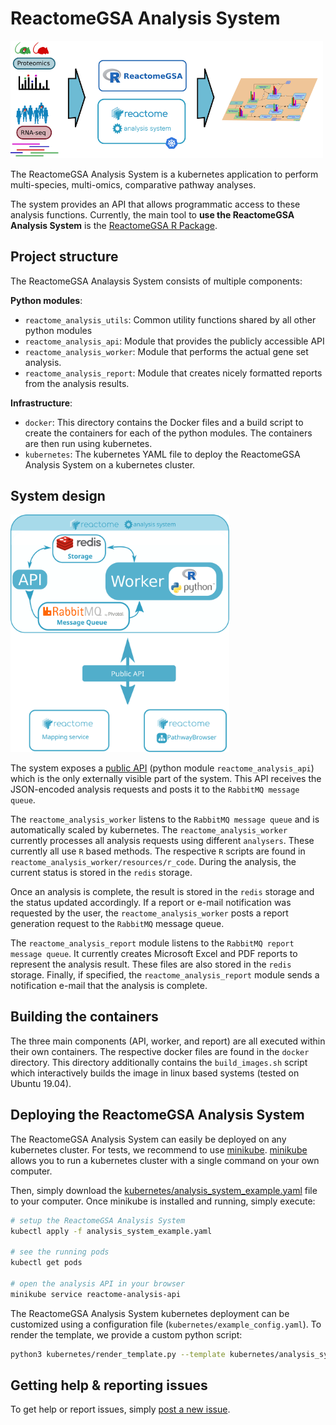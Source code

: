 # ReactomeGSA Analysis System

<img src="./docs/project_overview_landscape.png" width = 500 />

The ReactomeGSA Analysis System is a kubernetes application to perform
multi-species, multi-omics, comparative pathway analyses.

The system provides an API that allows programmatic access to these analysis
functions. Currently, the main tool to **use the ReactomeGSA Analysis System**
is the [ReactomeGSA R Package](https://github.com/reactome/ReactomeGSA).

## Project structure

The ReactomeGSA Analaysis System consists of multiple components:

**Python modules**:

  * `reactome_analysis_utils`: Common utility functions shared by all other python modules
  * `reactome_analysis_api`: Module that provides the publicly accessible API
  * `reactome_analysis_worker`: Module that performs the actual gene set analysis.
  * `reactome_analysis_report`: Module that creates nicely formatted reports from the analysis results.

**Infrastructure**:

  * `docker`: This directory contains the Docker files and a build script to create the containers for each 
     of the python modules. The containers are then run using kubernetes.
  * `kubernetes`: The kubernetes YAML file to deploy the ReactomeGSA Analysis System on a kubernetes cluster.

## System design

<img src="./docs/extension_concept-landscape.svg" width=350 />

The system exposes a [public API](http://gsa.reactome.org) (python module `reactome_analysis_api`) which is the 
only externally visible part of the system. This API receives the JSON-encoded analysis requests and posts it
to the `RabbitMQ message queue`.

The `reactome_analysis_worker` listens to the `RabbitMQ message queue` and is automatically scaled by kubernetes.
The `reactome_analysis_worker` currently processes all analysis requests using different `analysers`. These currently
all use `R` based methods. The respective `R` scripts are found in `reactome_analysis_worker/resources/r_code`. During 
the analysis, the current status is stored in the `redis` storage.

Once an analysis is complete, the result is stored in the `redis` storage and the status updated accordingly. If a
report or e-mail notification was requested by the user, the `reactome_analysis_worker` posts a report generation
request to the `RabbitMQ` message queue.

The `reactome_analysis_report` module listens to the `RabbitMQ report message queue`. It currently creates Microsoft
Excel and PDF reports to represent the analysis result. These files are also stored in the `redis` storage. Finally,
if specified, the `reactome_analysis_report` module sends a notification e-mail that the analysis is complete.

## Building the containers

The three main components (API, worker, and report) are all executed within their own containers. The respective
docker files are found in the `docker` directory. This directory additionally contains the `build_images.sh` script
which interactively builds the image in linux based systems (tested on Ubuntu 19.04).

## Deploying the ReactomeGSA Analysis System

The ReactomeGSA Analysis System can easily be deployed on any kubernetes cluster. For tests, we recommend to use
[minikube](https://github.com/kubernetes/minikube). [minikube](https://github.com/kubernetes/minikube) allows
you to run a kubernetes cluster with a single command on your own computer.

Then, simply download the [kubernetes/analysis_system_example.yaml](kubernetes/analysis_system_example.yaml) file
to your computer. Once minikube is installed and running, simply execute:

```bash
# setup the ReactomeGSA Analysis System
kubectl apply -f analysis_system_example.yaml

# see the running pods
kubectl get pods

# open the analysis API in your browser
minikube service reactome-analysis-api 
```

The ReactomeGSA Analysis System kubernetes deployment can be customized using a configuration file
(`kubernetes/example_config.yaml`). To render the template, we provide a custom python script:

```bash
python3 kubernetes/render_template.py --template kubernetes/analysis_system.yaml.template --config kubernetes/example_config.yaml --output /tmp/my_analysis_system.yaml
```

## Getting help & reporting issues

To get help or report issues, simply [post a new issue](https://github.com/reactome/gsa-backend/issues).
